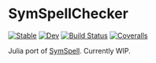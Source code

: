 # SymSpellChecker

[![Stable](https://img.shields.io/badge/docs-stable-blue.svg)](https://Arkoniak.github.io/SymSpell.jl/stable)
[![Dev](https://img.shields.io/badge/docs-dev-blue.svg)](https://Arkoniak.github.io/SymSpell.jl/dev)
[![Build Status](https://travis-ci.com/Arkoniak/SymSpell.jl.svg?branch=master)](https://travis-ci.com/Arkoniak/SymSpell.jl)
[![Coveralls](https://coveralls.io/repos/github/Arkoniak/SymSpell.jl/badge.svg?branch=master)](https://coveralls.io/github/Arkoniak/SymSpell.jl?branch=master)

Julia port of [SymSpell](https://github.com/wolfgarbe/SymSpell). Currently WIP.
